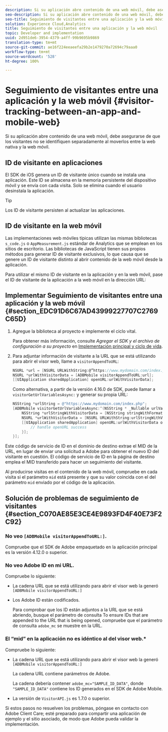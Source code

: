 ```yaml
---
description: Si su aplicación abre contenido de una web móvil, debe asegurarse de que los visitantes no se identifiquen separadamente al moverlos entre la web nativa y la web móvil.
seo-description: Si su aplicación abre contenido de una web móvil, debe asegurarse de que los visitantes no se identifiquen separadamente al moverlos entre la web nativa y la web móvil.
seo-title: Seguimiento de visitantes entre una aplicación y la web móvil
solution: Experience Cloud,Analytics
title: Seguimiento de visitantes entre una aplicación y la web móvil
topic: Developer and implementation
uuid: 2d951de6-3954-4379-a4ff-99b9695b9869
translation-type: tm+mt
source-git-commit: ae16f224eeaeefa29b2e1479270a72694c79aaa0
workflow-type: tm+mt
source-wordcount: '528'
ht-degree: 100%

---
```



# Seguimiento de visitantes entre una aplicación y la web móvil {#visitor-tracking-between-an-app-and-mobile-web}

Si su aplicación abre contenido de una web móvil, debe asegurarse de que los visitantes no se identifiquen separadamente al moverlos entre la web nativa y la web móvil.

## ID de visitante en aplicaciones

El SDK de iOS genera un ID de visitante único cuando se instala una aplicación. Este ID se almacena en la memoria persistente del dispositivo móvil y se envía con cada visita. Solo se elimina cuando el usuario desinstala la aplicación.

>[!TIP]
>
>Los ID de visitante persisten al actualizar las aplicaciones.

## ID de visitante en la web móvil

Las implementaciones web móviles típicas utilizan las mismas bibliotecas `s_code.js` o `AppMeasurement.js` estándar de Analytics que se emplean en los sitios de escritorio. Las bibliotecas de JavaScript tienen sus propios métodos para generar ID de visitante exclusivos, lo que causa que se genere un ID de visitante distinto al abrir contenido de la web móvil desde la aplicación.

Para utilizar el mismo ID de visitante en la aplicación y en la web móvil, pase el ID de visitante de la aplicación a la web móvil en la dirección URL:

## Implementar Seguimiento de visitantes entre una aplicación y la web móvil {#section_EDC91D6C67AD43999227707C2769C65D}

1. Agregue la biblioteca al proyecto e implemente el ciclo vital.

   Para obtener más información, consulte *Agregar el SDK y el archivo de configuración a su proyecto* en [Implementación principal y ciclo de vida](/help/ios/getting-started/dev-qs.md).
1. Para adjuntar información de visitante a la URL que se está utilizando para abrir el visor web, llame a `visitorAppendToURL`:

   ```objective-c
   NSURL *url = [NSURL URLWithString:@”https://www.mydomain.com/index.php"]; 
   NSURL *urlWithVisitorData = [ADBMobile visitorAppendToURL:url]; 
   [[UIApplication sharedApplication] openURL:urlWithVisitorData];
   ```

   Como alternativa, a partir de la versión 4.16.0 de SDK, puede llamar a `visitorGetUrlVariablesAsync:` y generar su propia URL:

   ```objective-c
   NSString *urlString = @"https://www.mydomain.com/index.php"; 
   [ADBMobile visitorGetUrlVariablesAsync:^(NSString * _Nullable urlVariables) { 
       NSString *urlStringWithVisitorData = [NSString stringWithFormat:@"%@?%@", urlString, urlVariables]; 
       NSURL *urlWithVisitorData = [NSURL URLWithString:urlStringWithVisitorData]; 
       [[UIApplication sharedApplication] openURL:urlWithVisitorData options:@{} completionHandler:^(BOOL success) { 
           // handle openURL success 
       }]; 
   }];
   ```

Este código de servicio de ID en el dominio de destino extrae el MID de la URL, en lugar de enviar una solicitud a Adobe para obtener el nuevo ID del visitante en cuestión. El código de servicio de ID en la página de destino emplea el MID transferido para hacer un seguimiento del visitante.

Al producirse visitas en el contenido de la web móvil, compruebe en cada visita si el parámetro `mid` está presente y que su valor coincida con el del parámetro `mid` enviado por el código de la aplicación.

## Solución de problemas de seguimiento de visitantes {#section_C070AE85E3CE4E9893FD4F40E73F2C92}

### No veo `[ADBMobile visitorAppendToURL:]`.

Compruebe que el SDK de Adobe empaquetado en la aplicación principal es la versión 4.12.0 o superior.

### No veo Adobe ID en mi URL.

Compruebe lo siguiente:

* La cadena URL que se está utilizando para abrir el visor web la generó  `[ADBMobile visitorAppendToURL:]`

* Los Adobe ID están codificados.

   Para comprobar que los ID están adjuntos a la URL que se está abriendo, busque el parámetro de consulta To ensure IDs that are appended to the URL that is being opened, compruebe que el parámetro de consulta `adobe_mc` se muestre en la URL.

### El “mid” en la aplicación no es idéntico al del visor web.*

Compruebe lo siguiente:

* La cadena URL que se está utilizando para abrir el visor web la generó `[ADBMobile visitorAppendToURL:]`

   La cadena URL contiene parámetros de Adobe.

   La cadena debería contener `adobe_mc="SAMPLE_ID_DATA"`, donde `"SAMPLE_ID_DATA"` contiene los ID generados en el SDK de Adobe Mobile.

* La versión de `VisitorAPI.js` es 1.7.0 o superior.

Si estos pasos no resuelven los problemas, póngase en contacto con Adobe Client Care; esté preparado para compartir una aplicación de ejemplo y el sitio asociado, de modo que Adobe pueda validar la implementación.
